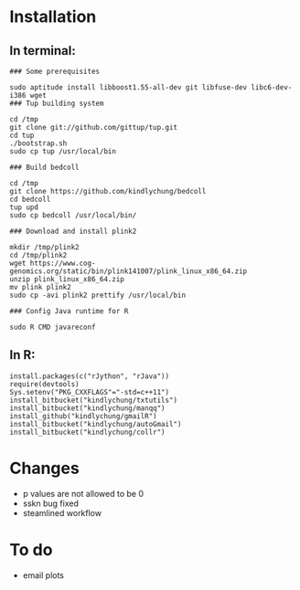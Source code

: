 
# Installation

## In terminal:

    ### Some prerequisites

    sudo aptitude install libboost1.55-all-dev git libfuse-dev libc6-dev-i386 wget
    ### Tup building system

    cd /tmp
    git clone git://github.com/gittup/tup.git
    cd tup
    ./bootstrap.sh
    sudo cp tup /usr/local/bin

    ### Build bedcoll

    cd /tmp
    git clone https://github.com/kindlychung/bedcoll
    cd bedcoll
    tup upd
    sudo cp bedcoll /usr/local/bin/

    ### Download and install plink2

    mkdir /tmp/plink2
    cd /tmp/plink2
    wget https://www.cog-genomics.org/static/bin/plink141007/plink_linux_x86_64.zip
    unzip plink_linux_x86_64.zip
    mv plink plink2
    sudo cp -avi plink2 prettify /usr/local/bin

    ### Config Java runtime for R

    sudo R CMD javareconf

## In R:

    install.packages(c("rJython", "rJava"))
    require(devtools)
    Sys.setenv("PKG_CXXFLAGS"="-std=c++11")
    install_bitbucket("kindlychung/txtutils")
    install_bitbucket("kindlychung/manqq")
    install_github("kindlychung/gmailR")
    install_bitbucket("kindlychung/autoGmail")
    install_bitbucket("kindlychung/collr")

# Changes


* p values are not allowed to be 0
* sskn bug fixed
* steamlined workflow

# To do

* email plots
